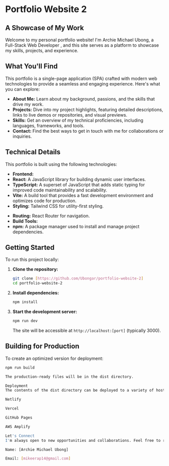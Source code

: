 # Portfolio Website 2

## A Showcase of My Work

Welcome to my personal portfolio website! I'm Archie Michael Ubong, a Full-Stack Web Developer , and this site serves as a platform to showcase my skills, projects, and experience.

## What You'll Find

This portfolio is a single-page application (SPA) crafted with modern web technologies to provide a seamless and engaging experience. Here's what you can explore:

* **About Me:** Learn about my background, passions, and the skills that drive my work.
* **Projects:** Dive into my project highlights, featuring detailed descriptions, links to live demos or repositories, and visual previews.
* **Skills:** Get an overview of my technical proficiencies, including languages, frameworks, and tools.
* **Contact:** Find the best ways to get in touch with me for collaborations or inquiries.

## Technical Details

This portfolio is built using the following technologies:

* **Frontend:**
* **React:** A JavaScript library for building dynamic user interfaces.
* **TypeScript:** A superset of JavaScript that adds static typing for improved code maintainability and scalability.
* **Vite:** A build tool that provides a fast development environment and optimizes code for production.
* **Styling:** Tailwind CSS for utility-first styling.
<!-- * **State Management:** React Context for simple state management. -->
* **Routing:** React Router for navigation.
* **Build Tools:**
* **npm:** A package manager used to install and manage project dependencies.

## Getting Started

To run this project locally:

1. **Clone the repository:**

    ```bash
    git clone [https://github.com/Ubongar/portfolio-website-2]
    cd portfolio-website-2
    ```

2. **Install dependencies:**

    ```bash
    npm install
    ```

3. **Start the development server:**

    ```bash
    npm run dev
    ```

    The site will be accessible at `http://localhost:[port]` (typically 3000).

## Building for Production

To create an optimized version for deployment:

```bash
npm run build

The production-ready files will be in the dist directory.

Deployment
The contents of the dist directory can be deployed to a variety of hosting platforms, including:

Netlify

Vercel

GitHub Pages

AWS Amplify

Let's Connect
I'm always open to new opportunities and collaborations. Feel free to reach out!

Name: [Archie Michael Ubong]

Email: [mikeerap14@gmail.com]
